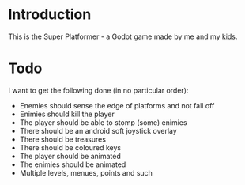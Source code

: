 # Introduction

This is the Super Platformer - a Godot game made by me and my kids.

# Todo

I want to get the following done (in no particular order):

- Enemies should sense the edge of platforms and not fall off
- Enimies should kill the player
- The player should be able to stomp (some) enimies
- There should be an android soft joystick overlay
- There should be treasures
- There should be coloured keys
- The player should be animated
- The enimies should be animated
- Multiple levels, menues, points and such
